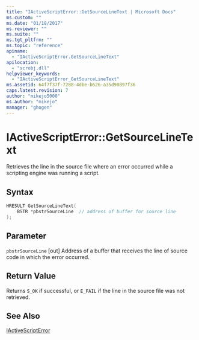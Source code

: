 ```yaml
---
title: "IActiveScriptError::GetSourceLineText | Microsoft Docs"
ms.custom: ""
ms.date: "01/18/2017"
ms.reviewer: ""
ms.suite: ""
ms.tgt_pltfrm: ""
ms.topic: "reference"
apiname:
  - "IActiveScriptError.GetSourceLineText"
apilocation:
  - "scrobj.dll"
helpviewer_keywords:
  - "IActiveScriptError_GetSourceLineText"
ms.assetid: 64f7f37f-7288-4dbe-b626-a35d90897f36
caps.latest.revision: 7
author: "mikejo5000"
ms.author: "mikejo"
manager: "ghogen"
---
```

# IActiveScriptError::GetSourceLineText
Retrieves the line in the source file where an error occurred while a scripting engine was running a script.

## Syntax

```cpp
HRESULT GetSourceLineText(
    BSTR *pbstrSourceLine  // address of buffer for source line
);
```

## Parameter
 `pbstrSourceLine`
 [out] Address of a buffer that receives the line of source code in which the error occurred.

## Return Value
 Returns `S_OK` if successful, or `E_FAIL` if the line in the source file was not retrieved.

## See Also
 [IActiveScriptError](../../winscript/reference/iactivescripterror.md)
